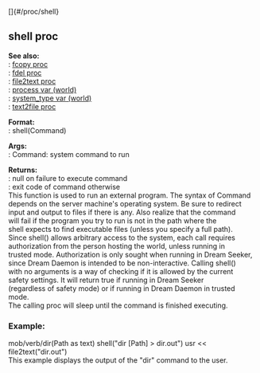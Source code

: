 []{#/proc/shell}    
## shell proc    
**See also:**    
:   [fcopy proc](/ref/proc/fcopy.md)    
:   [fdel proc](/ref/proc/fdel.md)    
:   [file2text proc](/ref/proc/file2text.md)    
:   [process var (world)](/ref/world/var/process.md)    
:   [system_type var (world)](/ref/world/var/system_type.md)    
:   [text2file proc](/ref/proc/text2file.md)    
<!-- -->    
**Format:**    
:   shell(Command)    
<!-- -->    
**Args:**    
:   Command: system command to run    
<!-- -->    
**Returns:**    
:   null on failure to execute command    
:   exit code of command otherwise    
This function is used to run an external program. The syntax of Command    
depends on the server machine\'s operating system. Be sure to redirect    
input and output to files if there is any. Also realize that the command    
will fail if the program you try to run is not in the path where the    
shell expects to find executable files (unless you specify a full path).    
Since shell() allows arbitrary access to the system, each call requires    
authorization from the person hosting the world, unless running in    
trusted mode. Authorization is only sought when running in Dream Seeker,    
since Dream Daemon is intended to be non-interactive. Calling shell()    
with no arguments is a way of checking if it is allowed by the current    
safety settings. It will return true if running in Dream Seeker    
(regardless of safety mode) or if running in Dream Daemon in trusted    
mode.    
The calling proc will sleep until the command is finished executing.    
### Example:    
mob/verb/dir(Path as text) shell(\"dir \[Path\] \> dir.out\") usr \<\<    
file2text(\"dir.out\")    
This example displays the output of the \"dir\" command to the user.  